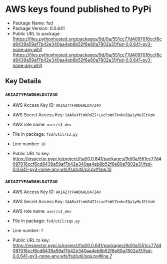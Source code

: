 # AWS keys found published to PyPi

* Package Name: fsd
* Package Version: 0.0.641
* Public URL to package: [https://files.pythonhosted.org/packages/9d/0a/551cc77d4097016ccf6cd8439a59af7b42e340aa4eb8b52f6e80a7802a31/fsd-0.0.641-py3-none-any.whl](https://files.pythonhosted.org/packages/9d/0a/551cc77d4097016ccf6cd8439a59af7b42e340aa4eb8b52f6e80a7802a31/fsd-0.0.641-py3-none-any.whl)

## Key Details

### `AKIAZ7YFAWD6HLD47Z4O`

* AWS Access Key ID: `AKIAZ7YFAWD6HLD47Z4O`
* AWS Secret Access Key: `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` 
* AWS role name: `user/s3_dev`
* File in package: `fsd/util/s3.py`
* Line number: `10`

* Public URL to key: https://inspector.pypi.io/project/fsd/0.0.641/packages/9d/0a/551cc77d4097016ccf6cd8439a59af7b42e340aa4eb8b52f6e80a7802a31/fsd-0.0.641-py3-none-any.whl/fsd/util/s3.py#line.10



### `AKIAZ7YFAWD6HLD47Z4O`

* AWS Access Key ID: `AKIAZ7YFAWD6HLD47Z4O`
* AWS Secret Access Key: `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` 
* AWS role name: `user/s3_dev`
* File in package: `fsd/util/sqs.py`
* Line number: `7`

* Public URL to key: https://inspector.pypi.io/project/fsd/0.0.641/packages/9d/0a/551cc77d4097016ccf6cd8439a59af7b42e340aa4eb8b52f6e80a7802a31/fsd-0.0.641-py3-none-any.whl/fsd/util/sqs.py#line.7


